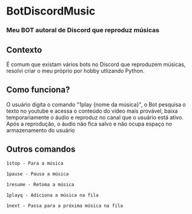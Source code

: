 # BotDiscordMusic
### Meu BOT autoral de Discord que reproduz músicas

## Contexto
 É comum que existam vários bots no Discord que reproduzem músicas, resolvi criar o meu próprio por hobby utlizando Python.

## Como funciona?
 O usuário digita o comando "1play {nome da música}", o Bot pesquisa o texto no youtube e acessa o conteúdo do vídeo mais provável, baixa temporariamente o áudio e reproduz no canal que o usuário está ativo. Após a reprodução, o áudio não fica salvo e não ocupa espaço no armazenamento do usuário

## Outros comandos
`1stop - Para a música`

`1pause - Pausa a música`

`1resume - Retoma a música`

`1playq - Adiciona a música na fila`

`1next - Passa para a próxima música na fila`
